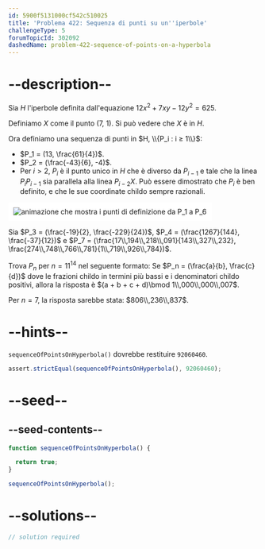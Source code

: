 ```yaml
---
id: 5900f5131000cf542c510025
title: 'Problema 422: Sequenza di punti su un''iperbole'
challengeType: 5
forumTopicId: 302092
dashedName: problem-422-sequence-of-points-on-a-hyperbola
---
```


# --description--

Sia $H$ l'iperbole definita dall'equazione $12x^2 + 7xy - 12y^2 = 625$.

Definiamo $X$ come il punto (7, 1). Si può vedere che $X$ è in $H$.

Ora definiamo una sequenza di punti in $H, \\{P_i : i ≥ 1\\}$:

- $P_1 = (13, \frac{61}{4})$.
- $P_2 = (\frac{-43}{6}, -4)$.
- Per $i > 2$, $P_i$ è il punto unico in $H$ che è diverso da $P_{i - 1}$ e tale che la linea $P_iP_{i - 1}$ sia parallela alla linea $P_{i - 2}X$. Può essere dimostrato che $P_i$ è ben definito, e che le sue coordinate childo sempre razionali.

<img class="img-responsive center-block" alt="animazione che mostra i punti di definizione da P_1 a P_6" src="https://cdn.freecodecamp.org/curriculum/project-euler/sequence-of-points-on-a-hyperbola.gif" style="background-color: white; padding: 10px;" />

Sia $P_3 = (\frac{-19}{2}, \frac{-229}{24})$, $P_4 = (\frac{1267}{144}, \frac{-37}{12})$ e $P_7 = (\frac{17\\,194\\,218\\,091}{143\\,327\\,232}, \frac{274\\,748\\,766\\,781}{1\\,719\\,926\\,784})$.

Trova $P_n$ per $n = {11}^{14}$ nel seguente formato: Se $P_n = (\frac{a}{b}, \frac{c}{d})$ dove le frazioni childo in termini più bassi e i denominatori childo positivi, allora la risposta è $(a + b + c + d)\bmod 1\\,000\\,000\\,007$.

Per $n = 7$, la risposta sarebbe stata: $806\\,236\\,837$.

# --hints--

`sequenceOfPointsOnHyperbola()` dovrebbe restituire `92060460`.

```js
assert.strictEqual(sequenceOfPointsOnHyperbola(), 92060460);
```

# --seed--

## --seed-contents--

```js
function sequenceOfPointsOnHyperbola() {

  return true;
}

sequenceOfPointsOnHyperbola();
```

# --solutions--

```js
// solution required
```
